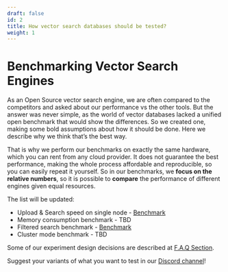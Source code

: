 ```yaml
---
draft: false
id: 2
title: How vector search databases should be tested?
weight: 1
---
```


# Benchmarking Vector Search Engines

As an Open Source vector search engine, we are often compared to the competitors and asked about our performance vs the other tools.
But the answer was never simple, as the world of vector databases lacked a unified open benchmark that would show the differences.
So we created one, making some bold assumptions about how it should be done.
Here we describe why we think that’s the best way.

That is why we perform our benchmarks on exactly the same hardware, which you can rent from any cloud provider. 
It does not guarantee the best performance, making the whole process affordable and reproducible, so you can easily repeat it yourself.
So in our benchmarks, we **focus on the relative numbers**, so it is possible to **compare** the performance of different engines given equal resources.

The list will be updated:

* Upload & Search speed on single node - [Benchmark](/benchmarks/single-node-speed-benchmark/)
* Memory consumption benchmark - TBD
* Filtered search benchmark - [Benchmark](/benchmarks/filtered-search-benchmark/)
* Cluster mode benchmark - TBD

Some of our experiment design decisions are described at [F.A.Q Section](/benchmarks/#benchmarks-faq).

Suggest your variants of what you want to test in our [Discord channel](https://qdrant.to/discord)!


